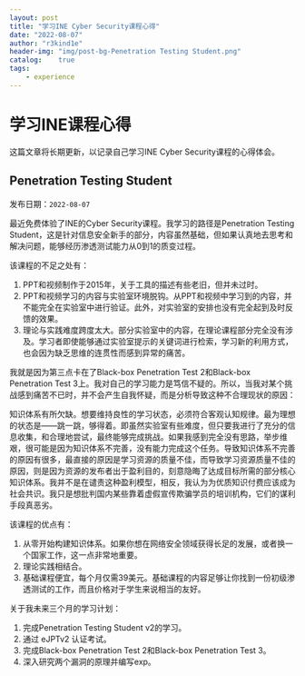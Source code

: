 ```yaml
---
layout: post
title: "学习INE Cyber Security课程心得"
date: "2022-08-07"
author: "r3kind1e"
header-img: "img/post-bg-Penetration Testing Student.png"
catalog:    true
tags: 
    - experience
---
```


# 学习INE课程心得
这篇文章将长期更新，以记录自己学习INE Cyber Security课程的心得体会。

## Penetration Testing Student
发布日期：`2022-08-07`

最近免费体验了INE的Cyber Security课程。我学习的路径是Penetration Testing Student，这是针对信息安全新手的部分，内容虽然基础，但如果认真地去思考和解决问题，能够经历渗透测试能力从0到1的质变过程。

该课程的不足之处有：

1. PPT和视频制作于2015年，关于工具的描述有些老旧，但并未过时。
2. PPT和视频学习的内容与实验室环境脱钩。从PPT和视频中学习到的内容，并不能完全在实验室中进行验证。此外，对实验室的安排也没有完全起到及时反馈的效果。
3. 理论与实践难度跨度太大。部分实验室中的内容，在理论课程部分完全没有涉及。学习者即使能够通过实验室提示的关键词进行检索，学习新的利用方式，也会因为缺乏思维的连贯性而感到异常的痛苦。

我就是因为第三点卡在了Black-box Penetration Test 2和Black-box Penetration Test 3上。我对自己的学习能力是笃信不疑的。所以，当我对某个挑战感到痛苦不已时，并不会产生自我怀疑，而是分析导致这种不合理现状的原因：

知识体系有所欠缺。想要维持良性的学习状态，必须符合客观认知规律。最为理想的状态是——跳一跳，够得着。即虽然实验室有些难度，但只要我进行了充分的信息收集，和合理地尝试，最终能够完成挑战。如果我感到完全没有思路，举步维艰，很可能是因为知识体系不完善，没有能力完成这个任务。导致知识体系不完善的原因有很多，最直接的原因是学习资源的质量不佳，而导致学习资源质量不佳的原因，则是因为资源的发布者出于盈利目的，刻意隐晦了达成目标所需的部分核心知识体系。我并不是在谴责这种盈利模型，相反，我认为为优质知识付费应该成为社会共识。我只是想批判国内某些靠着虚假宣传欺骗学员的培训机构，它们的谋利手段真恶劣。

该课程的优点有：

1. 从零开始构建知识体系。如果你想在网络安全领域获得长足的发展，或者换一个国家工作，这一点非常地重要。
2. 理论实践相结合。
3. 基础课程便宜，每个月仅需39美元。基础课程的内容足够让你找到一份初级渗透测试的工作，而且价格对于学生来说相当的友好。

关于我未来三个月的学习计划：
1. 完成Penetration Testing Student v2的学习。
2. 通过 eJPTv2 认证考试。
3. 完成Black-box Penetration Test 2和Black-box Penetration Test 3。
4. 深入研究两个漏洞的原理并编写exp。




